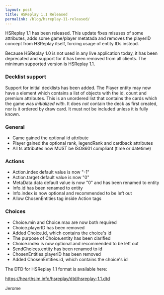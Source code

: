 ```yaml
---
layout: post
title: HSReplay 1.1 Released
permalink: /blog/hsreplay-11-released/
---
```


HSReplay 1.1 has been released.
This update fixes misuses of some attributes, adds some game/player metatada
and removes the playerID concept from HSReplay itself, forcing usage of entity
IDs instead.

Because HSReplay 1.0 is not used in any live application today, it has been
deprecated and support for it has been removed from all clients. The minimum
supported version is HSReplay 1.1.


### Decklist support

Support for initial decklists has been added. The Player entity may now have
a <Deck> element which contains a list of <Card> objects with the id, count
and premium attributes. This is an unordered list that contains the cards
which the game was *initialized with*. It does *not* contain the deck as
first created, nor is it ordered by draw card.
It must not be included unless it is fully known.

### General

 - Game gained the optional id attribute
 - Player gained the optional rank, legendRank and cardback attributes
 - All ts attributes now MUST be ISO8601 compliant (time or datetime)

### Actions

 - Action.index default value is now "-1"
 - Action.target default value is now "0"
 - MetaData.data default value is now "0" and has been renamed to entity
 - Info.id has been renamed to entity
 - Info.index is now optional and recommended to be left out
 - Allow ChosenEntities tag inside Action tags

### Choices

 - Choice.min and Choice.max are now both required
 - Choice.playerID has been removed
 - Added Choice.id, which contains the choice's id
 - The purpose of Choice.entity has been clarified
 - Choice.index is now optional and recommended to be left out
 - SendChoices.entity has been renamed to id
 - ChosenEntities.playerID has been removed
 - Added ChosenEntities.id, which contains the choice's id

The DTD for HSReplay 1.1 format is available here:

<https://hearthsim.info/hsreplay/dtd/hsreplay-1.1.dtd>

Jerome
